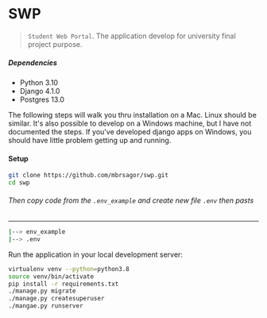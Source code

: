# SWP

> `Student Web Portal`. The application develop for university final project purpose.

##### Dependencies

- Python 3.10
- Django 4.1.0
- Postgres  13.0

The following steps will walk you thru installation on a Mac. Linux should be similar. It's also possible to develop 
on a Windows machine, but I have not documented the steps. If you've developed django apps on Windows, you should have little problem getting up and running.


#### Setup

```bash
git clone https://github.com/mbrsagor/swp.git
cd swp
```

###### Then copy code from the ``.env_example`` and create new file `.env` then pasts

-------------------------------------------
```bash
|--> env_example
|--> .env
```

Run the application in your local development server:

```bash
virtualenv venv --python=python3.8
source venv/bin/activate
pip install -r requirements.txt
./manage.py migrate
./manage.py createsuperuser
./mangae.py runserver
```
